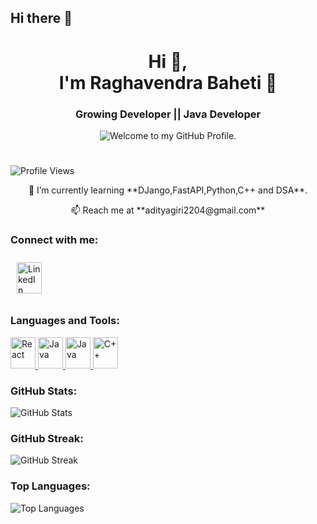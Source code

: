 ## Hi there 👋

<h1 align="center">  Hi 👋,<br> I'm Raghavendra Baheti 💫</h1>

<h3 align="center"> Growing Developer || Java Developer</h3>
<p align='center' style='margin: 16px 4px 8px;'>
    <img src="https://readme-typing-svg.herokuapp.com?font=fire+code&pause=1000&color=54A6FF&center=true&vCenter=true&multiline=true&width=710&height=70&lines=Welcome+to+my+GitHub+Profile." alt="Welcome to my GitHub Profile. " />
</p>

#

![Profile Views](https://komarev.com/ghpvc/?username=adityagirigoswami&label=Profile%20views&color=0e75b6&style=flat)
<p align="center">
🌱 I’m currently learning **DJango,FastAPI,Python,C++ and DSA**.  
</p>
<p align="center">
📫 Reach me at **adityagiri2204@gmail.com** 
</p>


### Connect with me:

<a href="https://www.linkedin.com/in/aditya-giri-goswami-16021224a" target="_blank">
    <img src="https://upload.wikimedia.org/wikipedia/commons/c/ca/LinkedIn_logo_initials.png" alt="LinkedIn" width="40" height="50" style="margin: 10px;"/>
</a>

### Languages and Tools:
<a href="https://www.python.org/" target="_blank">
    <img src="https://w7.pngwing.com/pngs/780/811/png-transparent-logo-python-logos-and-brands-icon.png" alt="React" width="40" height="50"/>
</a>
<a href="https://www.djangoproject.com" target="_blank">
    <img src="https://w7.pngwing.com/pngs/10/113/png-transparent-django-web-development-web-framework-python-software-framework-django-text-trademark-logo-thumbnail.png" alt="Java" width="40" height="50"/>
</a>
<a href="https://fastapi.tiangolo.com/" target="_blank">
    <img src="https://static.cdnlogo.com/logos/f/59/fastapi.svg" alt="Java" width="40" height="50"/>
</a>
<a href="https://www.cplusplus.com/" target="_blank">
    <img src="https://upload.wikimedia.org/wikipedia/commons/1/18/ISO_C%2B%2B_Logo.svg" alt="C++" width="40" height="50"/>
</a>


### GitHub Stats:
![GitHub Stats](https://github-readme-stats.vercel.app/api?username=raghavendrabaheti&show_icons=true&theme=radical)

### GitHub Streak:
![GitHub Streak](https://github-readme-streak-stats.herokuapp.com/?user=raghavendrabaheti&theme=radical)


### Top Languages:
![Top Languages](https://github-readme-stats.vercel.app/api/top-langs?username=raghavendrabaheti&layout=compact&theme=radical)
